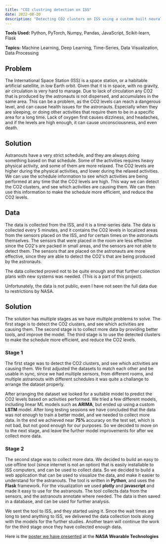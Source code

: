 ```yaml
---
title: "CO2 clustring detection on ISS"
date: 2022-08-20
description: "Detecting CO2 clusters on ISS using a custom built neural network model with time-series data. Data processing and visualization tools for further evaluation."
---
```


**Tools Used:** Python, PyTorch, Numpy, Pandas, JavaScript, Scikit-learn, Flask

**Topics:** Machine Learning, Deep Learning, Time-Series, Data Visualization, Data Processing

## Problem

The International Space Station (ISS) is a space station, or a habitable artificial satellite, in low Earth orbit. Given that it is in space, with no gravity, air circulation is very hard to manage. Due to lack of circulation any CO2 that is produced by the astronauts is not dispersed, and accumulates in the same area. This can be a problem, as the CO2 levels can reach a dangerous level, and can cause health issues for the astronauts. Especially when they are sleeping, or doing other activities that require them to be in a specific area for a long time. Lack of oxygen first causes dizziness, and headaches, and if the levels are high enough, it can cause unconsciousness, and even death.

## Solution

Astranouts have a very strict schedule, and they are always doing something based on that schedule. Some of the activities requires heavy physical activity, and some of them are more relaxed. The CO2 levels are higher during the physical activities, and lower during the relaxed activities. We can use the schedule information to see which activities are being performed at any time that the CO2 levels are high. This way we can detect the CO2 clusters, and see which activities are causing them. We can then use this information to make the schedule more efficient, and reduce the CO2 levels.

## Data

The data is collected from the ISS, and it is a time-series data. The data is collected every 5 minutes, and it contains the CO2 levels in localized areas from the sensors placed on the ISS, and for certain times on the astronauts themselves. The sensors that were placed in the room are less effective since the CO2's are packed in small areas, and the sensors are not able to detect them. The sensors that are placed on the astronauts are more effective, since they are able to detect the CO2's that are being produced by the astronauts. 

The data collected proved not to be quite enough and that further collection plans with new systems was needed. (This is a part of this project).

Unfortunately, the data is not public, even I have not seen the full data due to restrictions by NASA.

## Solution

The solution has multiple stages as we have multiple problems to solve. The first stage is to detect the CO2 clusters, and see which activities are causing them. The second stage is to collect more data by providing better tools, and improve the model. The third stage is to use the detected clusters to make the schedule more efficient, and reduce the CO2 levels. 

### Stage 1

The first stage was to detect the CO2 clusters, and see which activities are causing them. We first adjusted the datasets to match each other and be usable in sync, since we had multiple sensors, from different rooms, and multiple astranouts with different schedules it was quite a challange to arrange the dataset properly.

After arranging the dataset we looked for a suitable model to predict the CO2 levels based on activities performed. We tried a few different models, including linear ML models such as **ARIMA**, but ended up using a custom **LSTM** model. After long testing sessions we have concluded that the data was not enough to train a better model, and we needed to collect more data. In the end we achieved near **75%** accuracy on the test set, which is not bad, but not good enough for our purposes. So we decided to move on to the next stage, and leave the further model improvements for after we collect more data.

### Stage 2

The second stage was to collect more data. We decided to build an easy to use offline tool (since internet is not an option) that is easily installable to ISS computers, and can be used to collect data. So we decided to build a web application that can be used to visualize the data, and make it easier to understand for the astranouts. The tool is written in **Python**, and uses the **Flask** framework. For the visualization we used **plotly** and **javascript** and made it easy to use for the astranouts. The tool collects data from the sensors, and the astranouts annotate where needed. The data is then saved in a database, and can be used for further analysis.

We sent the tool to ISS, and they started using it. Since the wait times are long to send anything to ISS, we delivered the data collection tools along with the models for the further studies. Another team will continue the work for the third stage once they have collected enough data.

Here is the [poster we have presented](nasa_poster_co2_iss.pdf) at the **NASA Wearable Technologies**